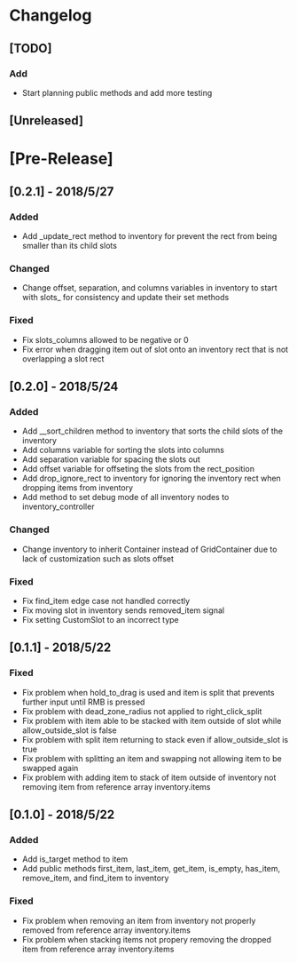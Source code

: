 # Changelog

## [TODO]
### Add
- Start planning public methods and add more testing

## [Unreleased]

# [Pre-Release]

## [0.2.1] - 2018/5/27
### Added
- Add _update_rect method to inventory for prevent the rect from being smaller than its child slots
### Changed
- Change offset, separation, and columns variables in inventory to start with slots_ for consistency and update their set methods
### Fixed
- Fix slots_columns allowed to be negative or 0
- Fix error when dragging item out of slot onto an inventory rect that is not overlapping a slot rect

## [0.2.0] - 2018/5/24
### Added
- Add __sort_children method to inventory that sorts the child slots of the inventory
- Add columns variable for sorting the slots into columns
- Add separation variable for spacing the slots out
- Add offset variable for offseting the slots from the rect_position
- Add drop_ignore_rect to inventory for ignoring the inventory rect when dropping items from inventory
- Add method to set debug mode of all inventory nodes to inventory_controller
### Changed
- Change inventory to inherit Container instead of GridContainer due to lack of customization such as slots offset
### Fixed
- Fix find_item edge case not handled correctly
- Fix moving slot in inventory sends removed_item signal
- Fix setting CustomSlot to an incorrect type

## [0.1.1] - 2018/5/22
### Fixed
- Fix problem when hold_to_drag is used and item is split that prevents further input until RMB is pressed
- Fix problem with dead_zone_radius not applied to right_click_split
- Fix problem with item able to be stacked with item outside of slot while allow_outside_slot is false
- Fix problem with split item returning to stack even if allow_outside_slot is true
- Fix problem with splitting an item and swapping not allowing item to be swapped again
- Fix problem with adding item to stack of item outside of inventory not removing item from reference array inventory.items

## [0.1.0] - 2018/5/22
### Added
- Add is_target method to item
- Add public methods first_item, last_item, get_item, is_empty, has_item, remove_item, and find_item to inventory
### Fixed
- Fix problem when removing an item from inventory not properly removed from reference array inventory.items
- Fix problem when stacking items not propery removing the dropped item from reference array inventory.items